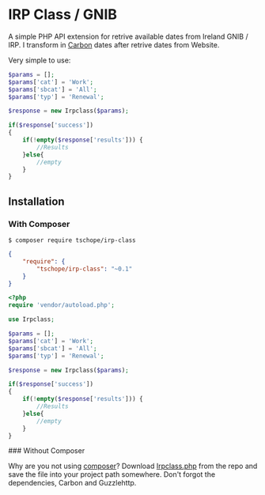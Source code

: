 # IRP Class / GNIB

A simple PHP API extension for retrive available dates from Ireland GNIB / IRP. I transform in [Carbon](http://carbon.nesbot.com) dates after retrive dates from Website.

Very simple to use:

```php
$params = [];
$params['cat'] = 'Work';
$params['sbcat'] = 'All';
$params['typ'] = 'Renewal';

$response = new Irpclass($params);

if($response['success'])
{
    if(!empty($response['results'])) {
        //Results
    }else{
        //empty
    }
}
```

## Installation

### With Composer

```
$ composer require tschope/irp-class
```

```json
{
    "require": {
        "tschope/irp-class": "~0.1"
    }
}
```

```php
<?php
require 'vendor/autoload.php';

use Irpclass;

$params = [];
$params['cat'] = 'Work';
$params['sbcat'] = 'All';
$params['typ'] = 'Renewal';

$response = new Irpclass($params);

if($response['success'])
{
    if(!empty($response['results'])) {
        //Results
    }else{
        //empty
    }
}
```

<a name="install-nocomposer"/>
### Without Composer

Why are you not using [composer](http://getcomposer.org/)? Download [Irpclass.php](https://github.com/tschope/irp-class/blob/master/src/Irpclass.php) from the repo and save the file into your project path somewhere. Don't forgot the dependencies, Carbon and Guzzlehttp.



